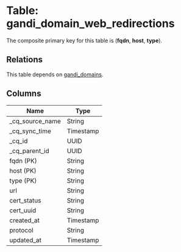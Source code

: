 # Table: gandi_domain_web_redirections



The composite primary key for this table is (**fqdn**, **host**, **type**).

## Relations
This table depends on [gandi_domains](gandi_domains.md).

## Columns
| Name          | Type          |
| ------------- | ------------- |
|_cq_source_name|String|
|_cq_sync_time|Timestamp|
|_cq_id|UUID|
|_cq_parent_id|UUID|
|fqdn (PK)|String|
|host (PK)|String|
|type (PK)|String|
|url|String|
|cert_status|String|
|cert_uuid|String|
|created_at|Timestamp|
|protocol|String|
|updated_at|Timestamp|